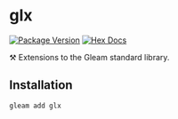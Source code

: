 # glx

[![Package Version](https://img.shields.io/hexpm/v/glx)](https://hex.pm/packages/glx)
[![Hex Docs](https://img.shields.io/badge/hex-docs-ffaff3)](https://hexdocs.pm/glx/)

⚒️ Extensions to the Gleam standard library.

## Installation

```sh
gleam add glx
```
